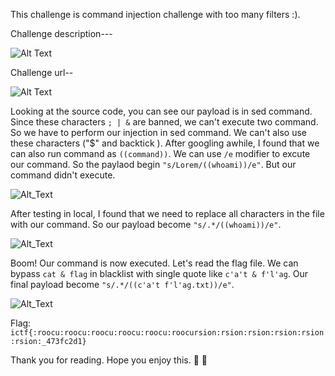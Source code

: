 This challenge is command injection challenge with too many filters :).

Challenge description---

![Alt Text](https://i.imgur.com/uf0JkE4.png)

Challenge url--

![Alt Text](https://i.imgur.com/wQRRDvD.png)

Looking at the source code, you can see our payload is in sed command. Since these characters `; | &` are banned, we can't execute two command. So we have to perform our injection in sed command. We can't also use these characters ("$" and backtick ). After googling awhile, I found that we can also run command as `((command))`. We can use `/e` modifier to excute our command. So the paylaod begin `"s/Lorem/((whoami))/e"`. But our command didn't execute.

![Alt_Text](https://i.imgur.com/cScOaqu.png)

After testing in local, I found that we need to replace all characters in the file with our command. So our payload become `"s/.*/((whoami))/e"`.

![Alt_Text](https://i.imgur.com/rv8fYr9.png)

Boom! Our command is now executed. Let's read the flag file. We can bypass `cat & flag` in blacklist with single quote  like `c'a't & f'l'ag`. Our final payload become `"s/.*/((c'a't f'l'ag.txt))/e"`.

![Alt_Text](https://i.imgur.com/UGtTuPo.png)

Flag: `ictf{:roocu:roocu:roocu:roocu:roocu:roocursion:rsion:rsion:rsion:rsion:rsion:_473fc2d1}`


Thank you for reading. Hope you enjoy this. :cowboy_hat_face: :cowboy_hat_face:




